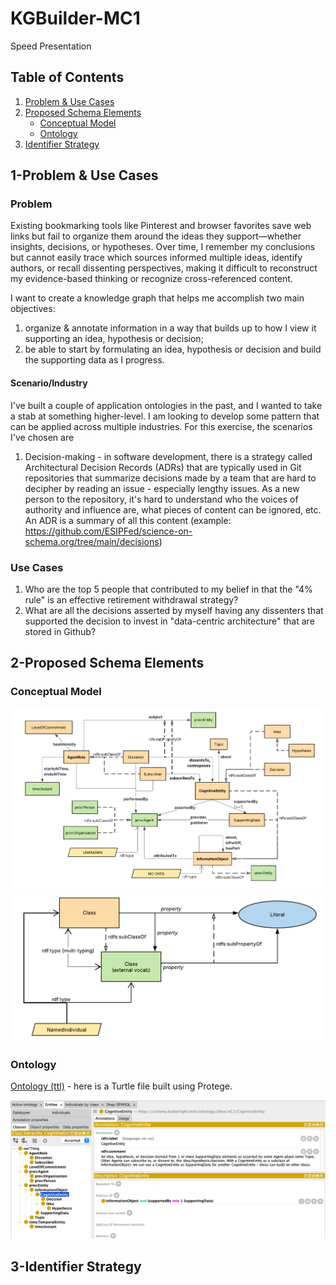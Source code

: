 # KGBuilder-MC1
Speed Presentation

## Table of Contents

1. [Problem & Use Cases](#1-problem--use-cases)
2. [Proposed Schema Elements](#2-proposed-schema-elements)
   - [Conceptual Model](#conceptual-model)
   - [Ontology](#ontology)
3. [Identifier Strategy](#3-identifier-strategy)

## 1-Problem & Use Cases

### Problem 
Existing bookmarking tools like Pinterest and browser favorites save web links but fail to organize them around the ideas they support—whether insights, decisions, or hypotheses. Over time, I remember my conclusions but cannot easily trace which sources informed multiple ideas, identify authors, or recall dissenting perspectives, making it difficult to reconstruct my evidence-based thinking or recognize cross-referenced content.

I want to create a knowledge graph that helps me accomplish two main objectives:

1) organize & annotate information in a way that builds up to how I view it supporting an idea, hypothesis or decision;
2) be able to start by formulating an idea, hypothesis or decision and build the supporting data as I progress.

#### Scenario/Industry

I've built a couple of application ontologies in the past, and I wanted to take a stab at something higher-level. I am looking to develop some pattern that can be applied across multiple industries. For this exercise, the scenarios I've chosen are 

1. Decision-making - in software development, there is a strategy called Architectural Decision Records (ADRs) that are typically used in Git repositories that summarize decisions made by a team  that are hard to decipher by reading an issue - especially lengthy issues. As a new person to the repository, it's hard to understand who the voices of authority and influence are, what pieces of content can be ignored, etc. An ADR is a summary of all this content (example: https://github.com/ESIPFed/science-on-schema.org/tree/main/decisions)

### Use Cases

1. Who are the top 5 people that contributed to my belief in that the "4% rule" is an effective retirement withdrawal strategy?
2. What are all the decisions asserted by myself having any dissenters that supported the decision to invest in "data-centric architecture" that are stored in Github?

## 2-Proposed Schema Elements

### Conceptual Model
![Conceptual Model](KGC-MC1-conceptual-model.png)
![Graphical Notation](KGC-MC1-graphical-notation.png)

### Ontology

[Ontology (ttl)](ontology.ttl) - here is a Turtle file built using Protege. 

![Protege](protege.png)


## 3-Identifier Strategy
